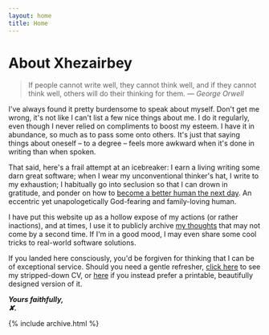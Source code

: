 ```yaml
---
layout: home
title: Home
---
```


# About Xhezairbey

> If people cannot write well, they cannot think well, and if they cannot think well, others will do their thinking for them.
<cite>— George Orwell</cite>

I've always found it pretty burdensome to speak about myself. Don't get me wrong, it's not like I can't list a few nice things about me. I do it regularly, even though I never relied on compliments to boost my esteem. I have it in abundance, so much as to pass some onto others. It's just that saying things about oneself – to a degree – feels more awkward when it's done in writing than when spoken.

That said, here's a frail attempt at an icebreaker: I earn a living writing some darn great software; when I wear my unconventional thinker's hat, I write to my exhaustion; I habitually go into seclusion so that I can drown in gratitude, and ponder on how to [become a better human the next day](https://mamiresedje.com). An eccentric yet unapologetically God-fearing and family-loving human.

I have put this website up as a hollow expose of my actions (or rather inactions), and at times, I use it to publicly archive [my thoughts](posts) that may not come by a second time. If I'm in a good mood, I may even share some cool tricks to real-world software solutions.

If you landed here consciously, you'd be forgiven for thinking that I can be of exceptional service. Should you need a gentle refresher, [click here](cv) to see my stripped-down CV, or [here](assets/files/cv.pdf) if you instead prefer a printable, beautifully designed version of it.

***Yours faithfully,***<br>
***✘.***

{% include archive.html %}
